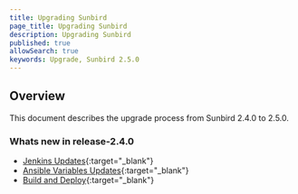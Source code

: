 ```yaml
---
title: Upgrading Sunbird
page_title: Upgrading Sunbird
description: Upgrading Sunbird
published: true
allowSearch: true
keywords: Upgrade, Sunbird 2.5.0
---
```


## Overview

This document describes the upgrade process from Sunbird 2.4.0 to 2.5.0.

### Whats new in release-2.4.0

* [Jenkins Updates](developer-docs/upgrade/jenkins_updates){:target="_blank"}
* [Ansible Variables Updates](developer-docs/upgrade/update_ansible_variables){:target="_blank"}
* [Build and Deploy](developer-docs/upgrade/build_n_deploy){:target="_blank"}
